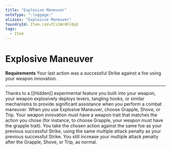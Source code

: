 ```yaml
---
title: "Explosive Maneuver"
noteType: ":luggage:"
aliases: "Explosive Maneuver"
foundryId: Item.raVufCs1WrWSlQqX
tags:
  - Item
---
```


# Explosive Maneuver

**Requirements** Your last action was a successful Strike against a foe using your weapon innovation.

* * *

Thanks to a [[Hidden]] experimental feature you built into your weapon, your weapon explosively deploys levers, tangling hooks, or similar mechanisms to provide significant assistance when you perform a combat maneuver. When you use Explosive Maneuver, choose Grapple, Shove, or Trip. Your weapon innovation must have a weapon trait that matches the action you chose (for instance, to choose Grapple, your weapon must have the grapple trait). You take the chosen action against the same foe as your previous successful Strike, using the same multiple attack penalty as your previous successful Strike. You still increase your multiple attack penalty after the Grapple, Shove, or Trip, as normal.
